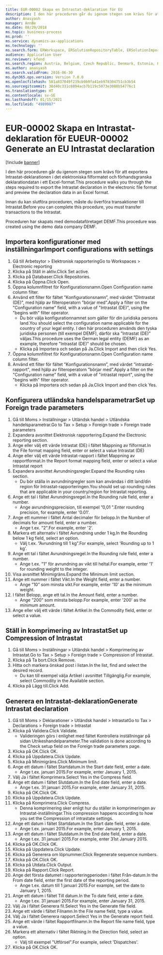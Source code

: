 ```yaml
---
title: EUR-00002 Skapa en Intrastat-deklaration för EU
description: I den här proceduren går du igenom stegen som krävs för att exportera Intrastat-deklarationen i det elektroniska filformatet och förhandsgranska deklarationdatan i ett Excel-format.
author: Anasyash
manager: AnnBe
ms.date: 08/29/2018
ms.topic: business-process
ms.prod: ''
ms.service: dynamics-ax-applications
ms.technology: ''
ms.search.form: ERWorkspace, ERSolutionRepositoryTable, ERSolutionImport, IntrastatParameters, IntrastatCommodityLookup, IntrastatCompressParameters, Intrastat, SysQueryForm
audience: Application User
ms.reviewer: kfend
ms.search.region: Austria, Belgium, Czech Republic, Denmark, Estonia, Finland, France, Germany, Hungary, Ireland, Italy, Latvia, Lithuania, Netherlands, Poland, Spain, Sweden, United Kingdom
ms.author: anasyash
ms.search.validFrom: 2016-06-30
ms.dyn365.ops.version: Version 7.0.0
ms.openlocfilehash: 581a837049f239cb9b9fa41eb978304751cb3b54
ms.sourcegitcommit: 38d40c331c8894acb7b119c5073e3088b54776c1
ms.translationtype: HT
ms.contentlocale: sv-SE
ms.lasthandoff: 01/15/2021
ms.locfileid: "4989987"
---
```

# <a name="eur-00002-generate-an-eu-intrastat-declaration"></a><span data-ttu-id="ce4f6-103">EUR-00002 Skapa en Intrastat-deklaration för EU</span><span class="sxs-lookup"><span data-stu-id="ce4f6-103">EUR-00002 Generate an EU Intrastat declaration</span></span>

[!include [banner](../../includes/banner.md)]

<span data-ttu-id="ce4f6-104">I den här proceduren går du igenom stegen som krävs för att exportera Intrastat-deklarationen i det elektroniska filformatet och förhandsgranska deklarationdatan i ett Excel-format.</span><span class="sxs-lookup"><span data-stu-id="ce4f6-104">This procedure walks you through the steps required to export the Intrastat declaration in the electronic file format and preview the declaration data in an Excel format.</span></span> 

<span data-ttu-id="ce4f6-105">Innan du kan slutföra proceduren, måste du överföra transaktioner till Intrastat.</span><span class="sxs-lookup"><span data-stu-id="ce4f6-105">Before you can complete this procedure, you must transfer transactions to the Intrastat.</span></span> 

<span data-ttu-id="ce4f6-106">Proceduren har skapats med demodataföretaget DEMF.</span><span class="sxs-lookup"><span data-stu-id="ce4f6-106">This procedure was created using the demo data company DEMF.</span></span>


## <a name="import-configurations-with-settings"></a><span data-ttu-id="ce4f6-107">Importera konfigurationer med inställningar</span><span class="sxs-lookup"><span data-stu-id="ce4f6-107">Import configurations with settings</span></span>
1. <span data-ttu-id="ce4f6-108">Gå till Arbetsytor > Elektronisk rapportering</span><span class="sxs-lookup"><span data-stu-id="ce4f6-108">Go to Workspaces > Electronic reporting</span></span>
2. <span data-ttu-id="ce4f6-109">Klicka på Ställ in aktiv.</span><span class="sxs-lookup"><span data-stu-id="ce4f6-109">Click Set active.</span></span>
3. <span data-ttu-id="ce4f6-110">Klicka på Databaser.</span><span class="sxs-lookup"><span data-stu-id="ce4f6-110">Click Repositories.</span></span>
4. <span data-ttu-id="ce4f6-111">Klicka på Öppna.</span><span class="sxs-lookup"><span data-stu-id="ce4f6-111">Click Open.</span></span>
5. <span data-ttu-id="ce4f6-112">Öppna kolumnfiltret för Konfigurationsnamn.</span><span class="sxs-lookup"><span data-stu-id="ce4f6-112">Open Configuration name column filter.</span></span>
6. <span data-ttu-id="ce4f6-113">Använd ett filter för fältet ”Konfigurationsnamn”, med värdet ”DIntrastat (DE)", med hjälp av filteroperatorn ”börjar med”.</span><span class="sxs-lookup"><span data-stu-id="ce4f6-113">Apply a filter on the "Configuration name" field, with a value of "Intrastat (DE)", using the "begins with" filter operator.</span></span>
    * <span data-ttu-id="ce4f6-114">Du bör välja konfigurationnamnet som gäller för din juridiska persons land.</span><span class="sxs-lookup"><span data-stu-id="ce4f6-114">You should select the configuration name applicable for the country of your legal entity.</span></span> <span data-ttu-id="ce4f6-115">I den här proceduren används den tyska juridiska personen (till exempel DEMF), därför ska ”Intrastat (DE)” väljas.</span><span class="sxs-lookup"><span data-stu-id="ce4f6-115">This procedure uses the German legal entity (DEMF) as an example, therefore "Intrastat (DE)" should be chosen.</span></span>  
    * <span data-ttu-id="ce4f6-116">Klicka på Importera och sedan på Ja.</span><span class="sxs-lookup"><span data-stu-id="ce4f6-116">Click Import and then click Yes.</span></span>  
7. <span data-ttu-id="ce4f6-117">Öppna kolumnfiltret för Konfigurationsnamn.</span><span class="sxs-lookup"><span data-stu-id="ce4f6-117">Open Configuration name column filter.</span></span>
8. <span data-ttu-id="ce4f6-118">Använd ett filter för fältet ”Konfigurationsnamn”, med värdet ”intrastat-rapport", med hjälp av filteroperatorn ”börjar med”.</span><span class="sxs-lookup"><span data-stu-id="ce4f6-118">Apply a filter on the "Configuration name" field, with a value of "intrastat report", using the "begins with" filter operator.</span></span>
    * <span data-ttu-id="ce4f6-119">Klicka på Importera och sedan på Ja.</span><span class="sxs-lookup"><span data-stu-id="ce4f6-119">Click Import and then click Yes.</span></span>  

## <a name="set-up-foreign-trade-parameters"></a><span data-ttu-id="ce4f6-120">Konfigurera utländska handelsparametrar</span><span class="sxs-lookup"><span data-stu-id="ce4f6-120">Set up Foreign trade parameters</span></span>
1. <span data-ttu-id="ce4f6-121">Gå till Moms > Inställningar > Utländsk handel > Utländska handelsparametrar.</span><span class="sxs-lookup"><span data-stu-id="ce4f6-121">Go to Tax > Setup > Foreign trade > Foreign trade parameters</span></span>
2. <span data-ttu-id="ce4f6-122">Expandera avsnittet Elektronisk rapportering.</span><span class="sxs-lookup"><span data-stu-id="ce4f6-122">Expand the Electronic reporting section.</span></span>
3. <span data-ttu-id="ce4f6-123">Ange eller välj ett värde Intrastat (DE) i fältet Mappning av filformat.</span><span class="sxs-lookup"><span data-stu-id="ce4f6-123">In the File format mapping field, enter or select a value Intrastat (DE)</span></span>
4. <span data-ttu-id="ce4f6-124">Ange eller välj ett värde Intrastat-rapport i fältet Mappning av rapportformat.</span><span class="sxs-lookup"><span data-stu-id="ce4f6-124">In the Report format mapping field, enter or select a value Intrastat report</span></span>
5. <span data-ttu-id="ce4f6-125">Expandera avsnittet Avrundningsregler.</span><span class="sxs-lookup"><span data-stu-id="ce4f6-125">Expand the Rounding rules section.</span></span>
    * <span data-ttu-id="ce4f6-126">Du bör ställa in avrundningregler som kan användas i ditt land/din region för Intrastat-rapporteringen.</span><span class="sxs-lookup"><span data-stu-id="ce4f6-126">You should set up rounding rules that are applicable in your country/region for Intrastat reporting.</span></span>  
6. <span data-ttu-id="ce4f6-127">Ange ett tal i fältet Avrundningsregel.</span><span class="sxs-lookup"><span data-stu-id="ce4f6-127">In the Rounding rule field, enter a number.</span></span>
    * <span data-ttu-id="ce4f6-128">Ange avrundningsprecision, till exempel ”0,01 ".</span><span class="sxs-lookup"><span data-stu-id="ce4f6-128">Enter rounding precision, for example, enter '0.01'.</span></span>  
7. <span data-ttu-id="ce4f6-129">Ange ett nummer i fältet Antal decimaler för belopp.</span><span class="sxs-lookup"><span data-stu-id="ce4f6-129">In the Number of decimals for amount field, enter a number.</span></span>
    * <span data-ttu-id="ce4f6-130">Ange t.ex. "2".</span><span class="sxs-lookup"><span data-stu-id="ce4f6-130">For example, enter '2'.</span></span>  
8. <span data-ttu-id="ce4f6-131">Markera ett alternativ i fältet Avrundning under 1 kg.</span><span class="sxs-lookup"><span data-stu-id="ce4f6-131">In the Rounding below 1 kg field, select an option.</span></span>
    * <span data-ttu-id="ce4f6-132">Välj t.ex. ”Avrundning till 1 kg”.</span><span class="sxs-lookup"><span data-stu-id="ce4f6-132">For example, select 'Rounding up to 1 kg'.</span></span>  
9. <span data-ttu-id="ce4f6-133">Ange ett tal i fältet Avrundningsregel.</span><span class="sxs-lookup"><span data-stu-id="ce4f6-133">In the Rounding rule field, enter a number.</span></span>
    * <span data-ttu-id="ce4f6-134">Ange t.ex. "1" för avrundning av vikt till heltal.</span><span class="sxs-lookup"><span data-stu-id="ce4f6-134">For example, enter '1' for rounding weight to the integer.</span></span>  
10. <span data-ttu-id="ce4f6-135">Visa avsnittet Minimigräns.</span><span class="sxs-lookup"><span data-stu-id="ce4f6-135">Expand the Minimum limit section.</span></span>
11. <span data-ttu-id="ce4f6-136">Ange ett nummer i fältet Vikt.</span><span class="sxs-lookup"><span data-stu-id="ce4f6-136">In the Weight field, enter a number.</span></span>
    * <span data-ttu-id="ce4f6-137">Ange ”10” som minsta vikt.</span><span class="sxs-lookup"><span data-stu-id="ce4f6-137">For example, enter '10' as the minimum weight.</span></span>  
12. <span data-ttu-id="ce4f6-138">I fältet Belopp, ange ett tal.</span><span class="sxs-lookup"><span data-stu-id="ce4f6-138">In the Amount field, enter a number.</span></span>
    * <span data-ttu-id="ce4f6-139">Ange ”200” som minsta belopp.</span><span class="sxs-lookup"><span data-stu-id="ce4f6-139">For example, enter '200' as the minimum amount.</span></span>  
13. <span data-ttu-id="ce4f6-140">Ange eller välj ett värde i fältet Artikel.</span><span class="sxs-lookup"><span data-stu-id="ce4f6-140">In the Commodity field, enter or select a value.</span></span>

## <a name="set-up-compression-of-intrastat"></a><span data-ttu-id="ce4f6-141">Ställ in komprimering av Intrastat</span><span class="sxs-lookup"><span data-stu-id="ce4f6-141">Set up Compression of Intrastat</span></span>
1. <span data-ttu-id="ce4f6-142">Gå till Moms > Inställningar > Utländsk handel > Komprimering av Intrastat.</span><span class="sxs-lookup"><span data-stu-id="ce4f6-142">Go to Tax > Setup > Foreign trade > Compression of Intrastat.</span></span>
2. <span data-ttu-id="ce4f6-143">Klicka på Ta bort.</span><span class="sxs-lookup"><span data-stu-id="ce4f6-143">Click Remove.</span></span>
3. <span data-ttu-id="ce4f6-144">Hitta och markera önskad post i listan.</span><span class="sxs-lookup"><span data-stu-id="ce4f6-144">In the list, find and select the desired record.</span></span>
    * <span data-ttu-id="ce4f6-145">Du kan till exempel välja Artikel i avsnittet Tillgänglig.</span><span class="sxs-lookup"><span data-stu-id="ce4f6-145">For example, select Commodity in the Available section.</span></span>  
4. <span data-ttu-id="ce4f6-146">Klicka på Lägg till.</span><span class="sxs-lookup"><span data-stu-id="ce4f6-146">Click Add.</span></span>

## <a name="generate-intrastat-declaration"></a><span data-ttu-id="ce4f6-147">Generera en Intrastat-deklaration</span><span class="sxs-lookup"><span data-stu-id="ce4f6-147">Generate Intrastat declaration</span></span>
1. <span data-ttu-id="ce4f6-148">Gå till Moms > Deklarationer > Utländsk handel > Intrastat</span><span class="sxs-lookup"><span data-stu-id="ce4f6-148">Go to Tax > Declarations > Foreign trade > Intrastat</span></span>
2. <span data-ttu-id="ce4f6-149">Klicka på Validera.</span><span class="sxs-lookup"><span data-stu-id="ce4f6-149">Click Validate.</span></span>
    * <span data-ttu-id="ce4f6-150">Valideringen görs i enlighet med fältet Kontrollera inställningar på sidan Utrikeshandelparameter.</span><span class="sxs-lookup"><span data-stu-id="ce4f6-150">The validation is done according to the Check setup field on the Foreign trade parameters page.</span></span>  
3. <span data-ttu-id="ce4f6-151">Klicka på OK.</span><span class="sxs-lookup"><span data-stu-id="ce4f6-151">Click OK.</span></span>
4. <span data-ttu-id="ce4f6-152">Klicka på Uppdatera.</span><span class="sxs-lookup"><span data-stu-id="ce4f6-152">Click Update.</span></span>
5. <span data-ttu-id="ce4f6-153">Klicka på Minimigräns.</span><span class="sxs-lookup"><span data-stu-id="ce4f6-153">Click Minimum limit.</span></span>
6. <span data-ttu-id="ce4f6-154">Ange ett datum i fältet Startdatum.</span><span class="sxs-lookup"><span data-stu-id="ce4f6-154">In the Start date field, enter a date.</span></span>
    * <span data-ttu-id="ce4f6-155">Ange t.ex. januari 2015.</span><span class="sxs-lookup"><span data-stu-id="ce4f6-155">For example, enter January 1, 2015.</span></span>  
7. <span data-ttu-id="ce4f6-156">Välj Ja i fältet Komprimera.</span><span class="sxs-lookup"><span data-stu-id="ce4f6-156">Select Yes in the Compress field.</span></span>
8. <span data-ttu-id="ce4f6-157">Ange ett datum i fältet Slutdatum.</span><span class="sxs-lookup"><span data-stu-id="ce4f6-157">In the End date field, enter a date.</span></span>
    * <span data-ttu-id="ce4f6-158">Ange t.ex. 31 januari 2015.</span><span class="sxs-lookup"><span data-stu-id="ce4f6-158">For example, enter January 31, 2015.</span></span>  
9. <span data-ttu-id="ce4f6-159">Klicka på OK.</span><span class="sxs-lookup"><span data-stu-id="ce4f6-159">Click OK.</span></span>
10. <span data-ttu-id="ce4f6-160">Klicka på Uppdatera.</span><span class="sxs-lookup"><span data-stu-id="ce4f6-160">Click Update.</span></span>
11. <span data-ttu-id="ce4f6-161">Klicka på Komprimera.</span><span class="sxs-lookup"><span data-stu-id="ce4f6-161">Click Compress.</span></span>
    * <span data-ttu-id="ce4f6-162">Denna komprimering sker enligt hur du ställer in komprimeringen av Intrastat-inställningar.</span><span class="sxs-lookup"><span data-stu-id="ce4f6-162">This compression happens according to how you set the Compression of intrastate settings.</span></span>  
12. <span data-ttu-id="ce4f6-163">Ange ett datum i fältet Startdatum.</span><span class="sxs-lookup"><span data-stu-id="ce4f6-163">In the Start date field, enter a date.</span></span>
    * <span data-ttu-id="ce4f6-164">Ange t.ex. januari 2015.</span><span class="sxs-lookup"><span data-stu-id="ce4f6-164">For example, enter January 1, 2015.</span></span>  
13. <span data-ttu-id="ce4f6-165">Ange ett datum i fältet Slutdatum.</span><span class="sxs-lookup"><span data-stu-id="ce4f6-165">In the End date field, enter a date.</span></span>
    * <span data-ttu-id="ce4f6-166">Ange t.ex. 31 januari 2015.</span><span class="sxs-lookup"><span data-stu-id="ce4f6-166">For example, enter 31st January 2015.</span></span>  
14. <span data-ttu-id="ce4f6-167">Klicka på OK.</span><span class="sxs-lookup"><span data-stu-id="ce4f6-167">Click OK.</span></span>
15. <span data-ttu-id="ce4f6-168">Klicka på Uppdatera.</span><span class="sxs-lookup"><span data-stu-id="ce4f6-168">Click Update.</span></span>
16. <span data-ttu-id="ce4f6-169">Klicka på Generera om löpnummer.</span><span class="sxs-lookup"><span data-stu-id="ce4f6-169">Click Regenerate sequence numbers.</span></span>
17. <span data-ttu-id="ce4f6-170">Klicka på OK.</span><span class="sxs-lookup"><span data-stu-id="ce4f6-170">Click OK.</span></span>
18. <span data-ttu-id="ce4f6-171">Klicka på Utdata.</span><span class="sxs-lookup"><span data-stu-id="ce4f6-171">Click Output.</span></span>
19. <span data-ttu-id="ce4f6-172">Klicka på Rapport.</span><span class="sxs-lookup"><span data-stu-id="ce4f6-172">Click Report.</span></span>
20. <span data-ttu-id="ce4f6-173">Ange det första datumet i rapporteringperioden i fältet Från-datum.</span><span class="sxs-lookup"><span data-stu-id="ce4f6-173">In the From date field, enter the first date of the reporting period.</span></span>
    * <span data-ttu-id="ce4f6-174">Ange t.ex. datum till 1 januari 2015.</span><span class="sxs-lookup"><span data-stu-id="ce4f6-174">For example, set the date to January 1, 2015.</span></span>  
21. <span data-ttu-id="ce4f6-175">Ange ett datum i fältet Till datum.</span><span class="sxs-lookup"><span data-stu-id="ce4f6-175">In the To date field, enter a date.</span></span>
    * <span data-ttu-id="ce4f6-176">Ange t.ex. 31 januari 2015.</span><span class="sxs-lookup"><span data-stu-id="ce4f6-176">For example, enter January 31, 2015.</span></span>  
22. <span data-ttu-id="ce4f6-177">Välj Ja i fältet Generera fil.</span><span class="sxs-lookup"><span data-stu-id="ce4f6-177">Select Yes in the Generate file field.</span></span>
23. <span data-ttu-id="ce4f6-178">Ange ett värde i fältet Filnamn.</span><span class="sxs-lookup"><span data-stu-id="ce4f6-178">In the File name field, type a value.</span></span>
24. <span data-ttu-id="ce4f6-179">Välj Ja i fältet Generera rapport.</span><span class="sxs-lookup"><span data-stu-id="ce4f6-179">Select Yes in the Generate report field.</span></span>
25. <span data-ttu-id="ce4f6-180">Ange ett värde i fältet Rapportfilnamn.</span><span class="sxs-lookup"><span data-stu-id="ce4f6-180">In the Report file name field, type a value.</span></span>
26. <span data-ttu-id="ce4f6-181">Markera ett alternativ i fältet Riktning.</span><span class="sxs-lookup"><span data-stu-id="ce4f6-181">In the Direction field, select an option.</span></span>
    * <span data-ttu-id="ce4f6-182">Välj till exempel "Utförsel".</span><span class="sxs-lookup"><span data-stu-id="ce4f6-182">For example, select 'Dispatches'.</span></span>  
27. <span data-ttu-id="ce4f6-183">Klicka på OK.</span><span class="sxs-lookup"><span data-stu-id="ce4f6-183">Click OK.</span></span>

